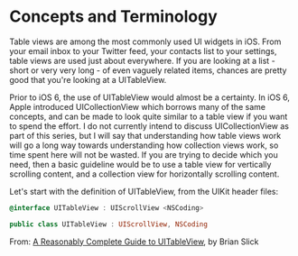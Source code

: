 # Concepts and Terminology

Table views are among the most commonly used UI widgets in iOS. From your email inbox to your Twitter feed, your contacts list to your settings, table views are used just about everywhere. If you are looking at a list - short or very very long - of even vaguely related items, chances are pretty good that you're looking at a UITableView.

Prior to iOS 6, the use of UITableView would almost be a certainty. In iOS 6, Apple introduced UICollectionView which borrows many of the same concepts, and can be made to look quite similar to a table view if you want to spend the effort. I do not currently intend to discuss UICollectionView as part of this series, but I will say that understanding how table views work will go a long way towards understanding how collection views work, so time spent here will not be wasted. If you are trying to decide which you need, then a basic guideline would be to use a table view for vertically scrolling content, and a collection view for horizontally scrolling content.

Let's start with the definition of UITableView, from the UIKit header files:

```objectivec
@interface UITableView : UIScrollView <NSCoding>
```
```swift
public class UITableView : UIScrollView, NSCoding
```


From:
[A Reasonably Complete Guide to UITableView](https://github.com/BriTerIdeas/Book-UITableViewGuide), by Brian Slick

